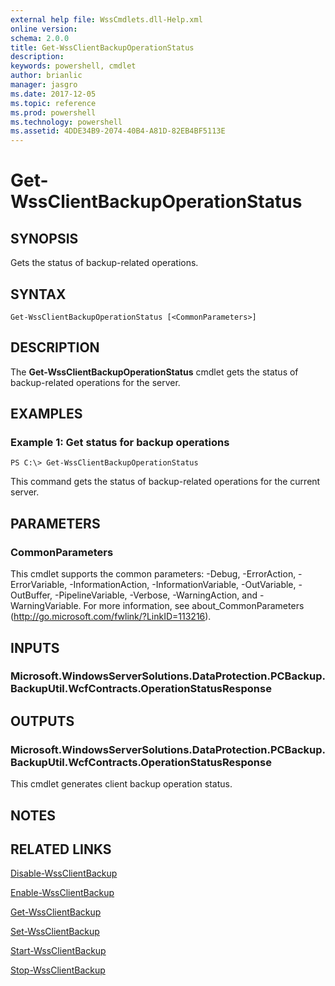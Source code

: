 ```yaml
---
external help file: WssCmdlets.dll-Help.xml
online version: 
schema: 2.0.0
title: Get-WssClientBackupOperationStatus
description: 
keywords: powershell, cmdlet
author: brianlic
manager: jasgro
ms.date: 2017-12-05
ms.topic: reference
ms.prod: powershell
ms.technology: powershell
ms.assetid: 4DDE34B9-2074-40B4-A81D-82EB4BF5113E
---
```


# Get-WssClientBackupOperationStatus

## SYNOPSIS
Gets the status of backup-related operations.

## SYNTAX

```
Get-WssClientBackupOperationStatus [<CommonParameters>]
```

## DESCRIPTION
The **Get-WssClientBackupOperationStatus** cmdlet gets the status of backup-related operations for the server.

## EXAMPLES

### Example 1: Get status for backup operations
```
PS C:\> Get-WssClientBackupOperationStatus
```

This command gets the status of backup-related operations for the current server.

## PARAMETERS

### CommonParameters
This cmdlet supports the common parameters: -Debug, -ErrorAction, -ErrorVariable, -InformationAction, -InformationVariable, -OutVariable, -OutBuffer, -PipelineVariable, -Verbose, -WarningAction, and -WarningVariable. For more information, see about_CommonParameters (http://go.microsoft.com/fwlink/?LinkID=113216).

## INPUTS

### Microsoft.WindowsServerSolutions.DataProtection.PCBackup.BackupUtil.WcfContracts.OperationStatusResponse

## OUTPUTS

### Microsoft.WindowsServerSolutions.DataProtection.PCBackup.BackupUtil.WcfContracts.OperationStatusResponse
This cmdlet generates client backup operation status.

## NOTES

## RELATED LINKS

[Disable-WssClientBackup](./Disable-WssClientBackup.md)

[Enable-WssClientBackup](./Enable-WssClientBackup.md)

[Get-WssClientBackup](./Get-WssClientBackup.md)

[Set-WssClientBackup](./Set-WssClientBackup.md)

[Start-WssClientBackup](./Start-WssClientBackup.md)

[Stop-WssClientBackup](./Stop-WssClientBackup.md)

